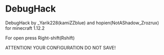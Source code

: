 # DebugHack
DebugHack by _Yarik228(kamiZZblue) and hopien(NotAShadow_Zrozrux) for minecraft 1.12.2

For open press Right-shift(Rshift)

ATTENTION! YOUR CONFIGURATION DO NOT SAVE!
